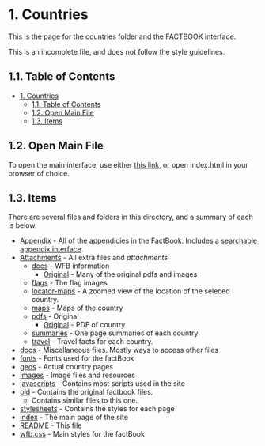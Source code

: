 # 1. Countries

This is the page for the countries folder and the FACTBOOK interface.

This is an incomplete file, and does not follow the style guidelines.

## 1.1. Table of Contents

- [1. Countries](#1-countries)
  - [1.1. Table of Contents](#11-table-of-contents)
  - [1.2. Open Main File](#12-open-main-file)
  - [1.3. Items](#13-items)

## 1.2. Open Main File

To open the main interface, use either [this link](index.html), or open index.html in
your browser of choice.

## 1.3. Items

There are several files and folders in this directory, and a summary of each is below.

- [Appendix](appendix/) - All of the appendicies in the FactBook. Includes a
[searchable appendix interface](appendix/index.html).
- [Attachments](attachments/) -  All extra files and *attachments*
  - [docs](attachments/docs) -  WFB information
    - [Original](attachments/docs/original) -  Many of the original pdfs and images
  - [flags](attachments/flags) -  The flag images
  - [locator-maps](attachments/locator-maps) - A zoomed view of the location of the seleced country.
  - [maps](attachments/maps) - Maps of the country
  - [pdfs](attachments/pdfs) - Original
    - [Original](attachments/pdfs/original) - PDF of country
  - [summaries](attachments/) - One page summaries of each country
  - [travel](attachments/) - Travel facts for each country.
- [docs](docs/) - Miscellaneous files. Mostly ways to access other files
- [fonts](fonts/) - Fonts used for the factBook
- [geos](geos/) - Actual country pages
- [images](images/) - Image files and resources
- [javascripts](javascripts/) - Contains most scripts used in the site
- [old](old/) - Contains the original factbook files.
  - Contains similar files to this one.
- [stylesheets](stylesheets/) - Contains the styles for each page
- [index](index.html) - The main page of the site
- [README](#1-countries) - This file
- [wfb.css](wfb.css) - Main styles for the factBook
